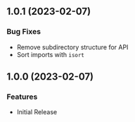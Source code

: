 ## 1.0.1 (2023-02-07)

### Bug Fixes

* Remove subdirectory structure for API
* Sort imports with `isort`

## 1.0.0 (2023-02-07)

### Features

* Initial Release
